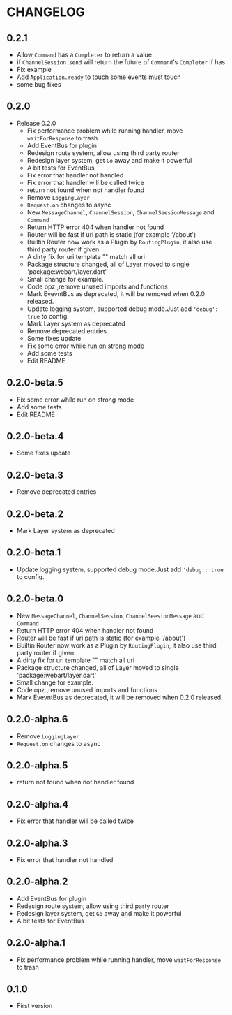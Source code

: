 # CHANGELOG

## 0.2.1
- Allow `Command` has a `Completer` to return a value
- if `ChannelSession.send` will return the future of `Command`'s `Completer` if has
- Fix example
- Add `Application.ready` to touch some events must touch
- some bug fixes 

## 0.2.0
- Release 0.2.0
  - Fix performance problem while running handler, move `waitForResponse` to trash
  - Add EventBus for plugin
  - Redesign route system, allow using third party router
  - Redesign layer system, get `Go` away and make it powerful
  - A bit tests for EventBus
  - Fix error that handler not handled
  - Fix error that handler will be called twice
  - return not found when not handler found
  - Remove `LoggingLayer`
  - `Request.on` changes to async
  - New `MessageChannel`, `ChannelSession`, `ChannelSeesionMessage` and `Command`
  - Return HTTP error 404 when handler not found
  - Router will be fast if uri path is static (for example '/about')
  - Builtin Router now work as a Plugin by `RoutingPlugin`, it also use third party router if given
  - A dirty fix for uri template "" match all uri
  - Package structure changed, all of Layer moved to single 'package:webart/layer.dart'
  - Small change for example.
  - Code opz.,remove unused imports and functions
  - Mark EvevntBus as deprecated, it will be removed when 0.2.0 released.
  - Update logging system, supported debug mode.Just add `'debug': true` to config.
  - Mark Layer system as deprecated
  - Remove deprecated entries
  - Some fixes update
  - Fix some error while run on strong mode
  - Add some tests
  - Edit README

## 0.2.0-beta.5
- Fix some error while run on strong mode
- Add some tests
- Edit README

## 0.2.0-beta.4
- Some fixes update

## 0.2.0-beta.3
- Remove deprecated entries

## 0.2.0-beta.2
- Mark Layer system as deprecated

## 0.2.0-beta.1
- Update logging system, supported debug mode.Just add `'debug': true` to config.

## 0.2.0-beta.0
- New `MessageChannel`, `ChannelSession`, `ChannelSeesionMessage` and `Command`
- Return HTTP error 404 when handler not found
- Router will be fast if uri path is static (for example '/about')
- Builtin Router now work as a Plugin by `RoutingPlugin`, it also use third party router if given
- A dirty fix for uri template "" match all uri
- Package structure changed, all of Layer moved to single 'package:webart/layer.dart'
- Small change for example.
- Code opz.,remove unused imports and functions
- Mark EvevntBus as deprecated, it will be removed when 0.2.0 released.

## 0.2.0-alpha.6
- Remove `LoggingLayer`
- `Request.on` changes to async

## 0.2.0-alpha.5
- return not found when not handler found

## 0.2.0-alpha.4
- Fix error that handler will be called twice

## 0.2.0-alpha.3
- Fix error that handler not handled

## 0.2.0-alpha.2
- Add EventBus for plugin
- Redesign route system, allow using third party router
- Redesign layer system, get `Go` away and make it powerful
- A bit tests for EventBus

## 0.2.0-alpha.1
- Fix performance problem while running handler, move `waitForResponse` to trash

## 0.1.0
- First version